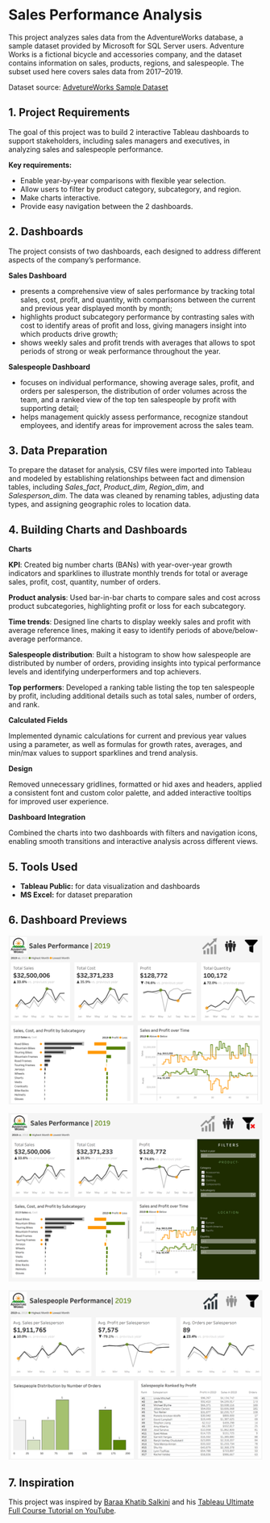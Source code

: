 # Sales Performance Analysis
This project analyzes sales data from the AdventureWorks database, a sample dataset provided by Microsoft for SQL Server users. Adventure Works is a fictional bicycle and accessories company, and the dataset contains information on sales, products, regions, and salespeople. The subset used here covers sales data from 2017–2019.

Dataset source: [AdvetureWorks Sample Dataset](https://learn.microsoft.com/en-us/sql/samples/adventureworks-install-configure?view=sql-server-ver17&tabs=ssms)

## 1. Project Requirements

The goal of this project was to build 2 interactive Tableau dashboards to support stakeholders, including sales managers and executives, in analyzing sales and salespeople performance.

**Key requirements:**
- Enable year-by-year comparisons with flexible year selection.
- Allow users to filter by product category, subcategory, and region.
- Make charts interactive.
- Provide easy navigation between the 2 dashboards.

## 2. Dashboards

The project consists of two dashboards, each designed to address different aspects of the company’s performance.

**Sales Dashboard**

- presents a comprehensive view of sales performance by tracking total sales, cost, profit, and quantity, with comparisons between the current and previous year displayed month by month;
- highlights product subcategory performance by contrasting sales with cost to identify areas of profit and loss, giving managers insight into which products drive growth;
- shows weekly sales and profit trends with averages that allows to spot periods of strong or weak performance throughout the year.

**Salespeople Dashboard**

- focuses on individual performance, showing average sales, profit, and orders per salesperson, the distribution of order volumes across the team, and a ranked view of the top ten salespeople by profit with supporting detail;
- helps management quickly assess performance, recognize standout employees, and identify areas for improvement across the sales team.

## 3. Data Preparation

To prepare the dataset for analysis, CSV files were imported into Tableau and modeled by establishing relationships between fact and dimension tables, including *Sales_fact*, *Product_dim*, *Region_dim*, and *Salesperson_dim*. The data was cleaned by renaming tables, adjusting data types, and assigning geographic roles to location data.

## 4. Building Charts and Dashboards

**Charts**

**KPI**: Created big number charts (BANs) with year-over-year growth indicators and sparklines to illustrate monthly trends for total or average sales, profit, cost, quantity, number of orders.

**Product analysis**: Used bar-in-bar charts to compare sales and cost across product subcategories, highlighting profit or loss for each subcategory.

**Time trends**: Designed line charts to display weekly sales and profit with average reference lines, making it easy to identify periods of above/below-average performance.

**Salespeople distribution**: Built a histogram to show how salespeople are distributed by number of orders, providing insights into typical performance levels and identifying underperformers and top achievers.

**Top performers**: Developed a ranking table listing the top ten salespeople by profit, including additional details such as total sales, number of orders, and rank.

**Calculated Fields**

Implemented dynamic calculations for current and previous year values using a parameter, as well as formulas for growth rates, averages, and min/max values to support sparklines and trend analysis.

**Design**

Removed unnecessary gridlines, formatted or hid axes and headers, applied a consistent font and custom color palette, and added interactive tooltips for improved user experience.

**Dashboard Integration**

Combined the charts into two dashboards with filters and navigation icons, enabling smooth transitions and interactive analysis across different views.

## 5. Tools Used

- **Tableau Public:** for data visualization and dashboards
- **MS Excel:** for dataset preparation

## 6. Dashboard Previews

![Sales Performance Dashboard](screenshots/dashboard1.png)

![Sales Performance Dashboard](screenshots/dashboard_filters.png)

![Salespeople Performance Dashboard](screenshots/dashboard2.png)

## 7. Inspiration

This project was inspired by [Baraa Khatib Salkini](linkedin.com/in/baraa-khatib-salkini-845b1b55) and his [Tableau Ultimate Full Course Tutorial on YouTube](https://youtu.be/K3pXnbniUcM?si=qtDyBE5MnNACMDpB).
